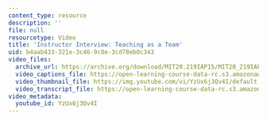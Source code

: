 ```yaml
---
content_type: resource
description: ''
file: null
resourcetype: Video
title: 'Instructor Interview: Teaching as a Team'
uid: b4aab433-321e-3c46-9c8e-3cd78eb0c343
video_files:
  archive_url: https://archive.org/download/MIT20.219IAP15/MIT20_219IAP15_Teaching_as_a_Team_300k.mp4
  video_captions_file: https://open-learning-course-data-rc.s3.amazonaws.com/20-219-becoming-the-next-bill-nye-writing-and-hosting-the-educational-show-january-iap-2015/05e1f352c14955559ac2c8aa5cdedb10_YzUx6j3Qv4I.vtt
  video_thumbnail_file: https://img.youtube.com/vi/YzUx6j3Qv4I/default.jpg
  video_transcript_file: https://open-learning-course-data-rc.s3.amazonaws.com/20-219-becoming-the-next-bill-nye-writing-and-hosting-the-educational-show-january-iap-2015/6147a506c486def1fe5923c7b90e0991_YzUx6j3Qv4I.pdf
video_metadata:
  youtube_id: YzUx6j3Qv4I
---
```

